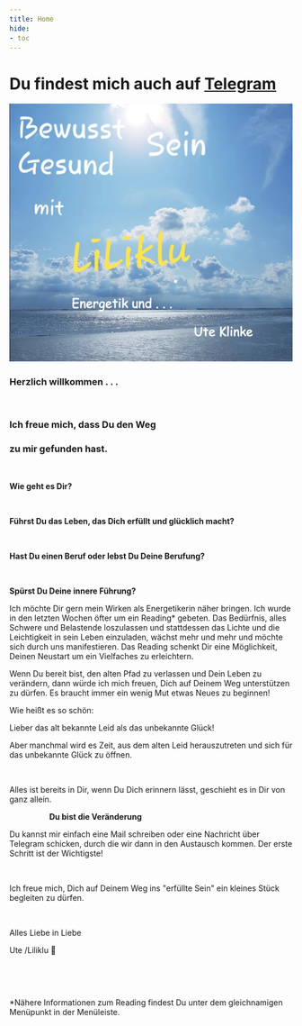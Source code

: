```yaml
---
title: Home
hide:
- toc
---
```

# Du findest mich auch auf [Telegram](https://t.me/Liliklu)

![](img/opener.png)





### Herzlich willkommen . . .

​

### Ich freue mich, dass Du den Weg          



### zu mir gefunden hast.

​




**Wie geht es Dir?**

​

**Führst Du das Leben, das Dich erfüllt und glücklich macht?**

​

**Hast Du einen Beruf oder lebst Du Deine Berufung?**

​

**Spürst Du Deine innere Führung?**


Ich möchte Dir gern mein Wirken als Energetikerin näher bringen. Ich wurde in den letzten Wochen öfter um ein Reading* gebeten. Das Bedürfnis, alles Schwere und Belastende loszulassen und stattdessen das Lichte und die Leichtigkeit in sein Leben einzuladen, wächst mehr und mehr und möchte sich durch uns manifestieren. Das Reading schenkt Dir eine Möglichkeit, Deinen Neustart um ein Vielfaches zu erleichtern.


Wenn Du bereit bist, den alten Pfad zu verlassen und Dein Leben zu verändern, dann würde ich mich freuen, Dich auf Deinem Weg unterstützen zu dürfen. Es braucht immer ein wenig Mut etwas Neues zu beginnen!



Wie heißt es so schön:

Lieber das alt bekannte Leid als das unbekannte Glück!



Aber manchmal wird es Zeit, aus dem alten Leid herauszutreten und sich für das unbekannte Glück zu öffnen.

​

Alles ist bereits in Dir, wenn Du Dich erinnern lässt, geschieht es in Dir von ganz allein. 

                  **Du bist die Veränderung**


Du kannst mir einfach eine Mail schreiben oder eine Nachricht über Telegram schicken, durch die wir dann in den Austausch kommen. Der erste Schritt ist der Wichtigste!

​

Ich freue mich, Dich auf Deinem Weg ins "erfüllte Sein" ein kleines Stück begleiten zu dürfen.


​

Alles Liebe in Liebe



Ute /Liliklu 🦋

​

​

*Nähere Informationen zum Reading findest Du unter dem gleichnamigen Menüpunkt in der Menüleiste.

​
